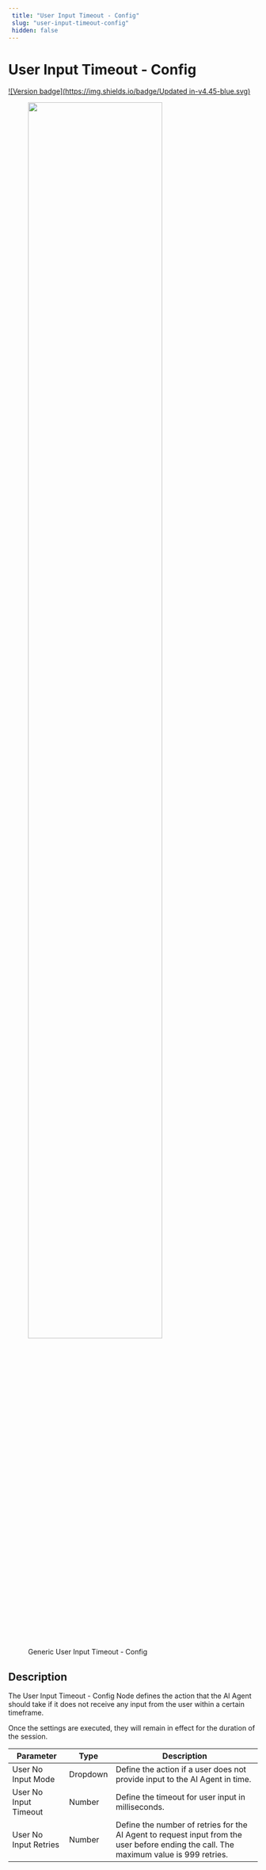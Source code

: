```yaml
---
 title: "User Input Timeout - Config" 
 slug: "user-input-timeout-config" 
 hidden: false 
---
```


# User Input Timeout - Config

[![Version badge](https://img.shields.io/badge/Updated in-v4.45-blue.svg)](../../../../../release-notes/4.45.md)

<figure>
  <img class="image-center" src="../../../../../../_assets/ai/build/node-reference/generic-voice/user-input-timeout-config.png" width="80%" />
  <figcaption>Generic User Input Timeout - Config</figcaption>
</figure>

## Description

The User Input Timeout - Config Node defines the action that the AI Agent should take if it does not receive any input from the user within a certain timeframe. 

Once the settings are executed, they will remain in effect for the duration of the session.

| Parameter             | Type     | Description                                                                                                                            |
|-----------------------|----------|----------------------------------------------------------------------------------------------------------------------------------------|
| User No Input Mode    | Dropdown | Define the action if a user does not provide input to the AI Agent in time.                                                            |
| User No Input Timeout | Number   | Define the timeout for user input in  milliseconds.                                                                                    |
| User No Input Retries | Number   | Define the number of retries for the AI Agent to request input from the user before ending the call. The maximum value is 999 retries. |